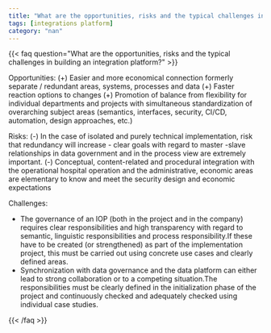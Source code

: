 ```yaml
---
title: "What are the opportunities, risks and the typical challenges in building an integration platform?"
tags: [integrations platform]
category: "nan"
---
```


<!-- QUESTION -->

{{< faq question="What are the opportunities, risks and the typical challenges in building an integration platform?" >}}

<!-- ANSWER -->

Opportunities:
(+) Easier and more economical connection formerly separate / redundant areas, systems, processes and data
(+) Faster reaction options to changes
(+) Promotion of balance from flexibility for individual departments and projects with simultaneous standardization of overarching subject areas (semantics, interfaces, security, CI/CD, automation, design approaches, etc.)

Risks:
(-) In the case of isolated and purely technical implementation, risk that redundancy will increase - clear goals with regard to master -slave relationships in data government and in the process view are extremely important.
(-) Conceptual, content-related and procedural integration with the operational hospital operation and the administrative, economic areas are elementary to know and meet the security design and economic expectations

Challenges:
* The governance of an IOP (both in the project and in the company) requires clear responsibilities and high transparency with regard to semantic, linguistic responsibilities and process responsibility.If these have to be created (or strengthened) as part of the implementation project, this must be carried out using concrete use cases and clearly defined areas.
* Synchronization with data governance and the data platform can either lead to strong collaboration or to a competing situation.The responsibilities must be clearly defined in the initialization phase of the project and continuously checked and adequately checked using individual case studies.

{{< /faq >}}
